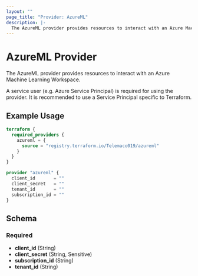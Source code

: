 ```yaml
---
layout: ""
page_title: "Provider: AzureML"
description: |-
  The AzureML provider provides resources to interact with an Azure Machine Learning Workspace.
---
```


# AzureML Provider

The AzureML provider provides resources to interact with an Azure Machine Learning Workspace.

A service user (e.g. Azure Service Principal) is required for using the provider. It is recommended to use a Service
Principal specific to Terraform.

## Example Usage

```terraform
terraform {
  required_providers {
    azureml = {
      source = "registry.terraform.io/Telemaco019/azureml"
    }
  }
}

provider "azureml" {
  client_id       = ""
  client_secret   = ""
  tenant_id       = ""
  subscription_id = ""
}
```

<!-- schema generated by tfplugindocs -->
## Schema

### Required

- **client_id** (String)
- **client_secret** (String, Sensitive)
- **subscription_id** (String)
- **tenant_id** (String)